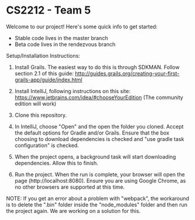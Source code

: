 # CS2212 - Team 5

Welcome to our project! Here's some quick info to get started:

- Stable code lives in the master branch
- Beta code lives in the rendezvous branch

Setup/Installation Instructions:

1. Install Grails. The easiest way to do this is through SDKMAN. Follow section 2.1 of this guide: http://guides.grails.org/creating-your-first-grails-app/guide/index.html

2. Install IntelliJ, following instructions on this site: https://www.jetbrains.com/idea/#chooseYourEdition (The community edition will work)

3. Clone this repository.

4. In IntelliJ, choose "Open" and the open the folder you cloned. Accept the default options for Gradle and/or Grails. Ensure that the box choosing to download dependencies is checked and "use gradle task configuration" is checked.

5. When the project opens, a background task will start downloading dependencies. Allow this to finish.

6. Run the project. When the run is complete, your browser will open the page (http://localhost:8080). Ensure you are using Google Chrome, as no other browsers are supported at this time.

NOTE: If you get an error about a problem with "webpack", the workaround is to delete the ".bin" folder inside the "node_modules" folder and then run the project again. We are working on a solution for this.